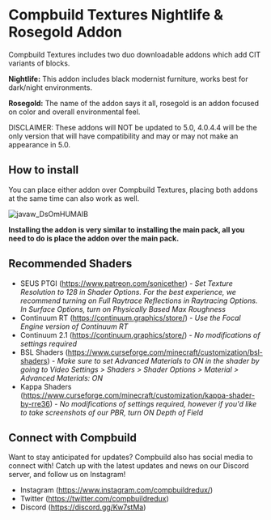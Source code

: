# Compbuild Textures Nightlife & Rosegold Addon

Compbuild Textures includes two duo downloadable addons which add CIT variants of blocks.

**Nightlife:** This addon includes black modernist furniture, works best for dark/night environments.

**Rosegold:** The name of the addon says it all, rosegold is an addon focused on color and overall environmental feel.

DISCLAIMER: These addons will NOT be updated to 5.0, 4.0.4.4 will be the only version that will have compatibility and may or may not make an appearance in 5.0.

## How to install

You can place either addon over Compbuild Textures, placing both addons at the same time can also work as well.

![javaw_DsOmHUMAIB](https://user-images.githubusercontent.com/59810988/128637301-24fbe039-3f1c-4918-81b4-9873fb90d13b.png)

**Installing the addon is very similar to installing the main pack, all you need to do is place the addon over the main pack.**

## Recommended Shaders

+ SEUS PTGI (https://www.patreon.com/sonicether) - *Set Texture Resolution to 128 in Shader Options. For the best experience, we recommend turning on Full Raytrace Reflections in Raytracing Options. In Surface Options, turn on Physically Based Max Roughness*
+ Continuum RT (https://continuum.graphics/store/) - *Use the Focal Engine version of Continuum RT*
+ Continuum 2.1 (https://continuum.graphics/store/) - *No modifications of settings required*
+ BSL Shaders (https://www.curseforge.com/minecraft/customization/bsl-shaders) - *Make sure to set Advanced Materials to ON in the shader by going to Video Settings > Shaders > Shader Options > Material > Advanced Materials: ON*
+ Kappa Shaders (https://www.curseforge.com/minecraft/customization/kappa-shader-by-rre36) - *No modifications of settings required, however if you'd like to take screenshots of our PBR, turn ON Depth of Field*

## Connect with Compbuild

Want to stay anticipated for updates? Compbuild also has social media to connect with! Catch up with the latest updates and news on our Discord server, and follow us on Instagram!

+ Instagram (https://www.instagram.com/compbuildredux/)
+ Twitter (https://twitter.com/compbuildredux)
+ Discord (https://discord.gg/Kw7stMa)
